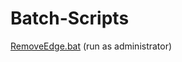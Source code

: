 # Batch-Scripts
[RemoveEdge.bat](https://github.com/PixelNetNeon/Batch-Scripts/blob/main/RemoveEdge.bat) (run as administrator)
